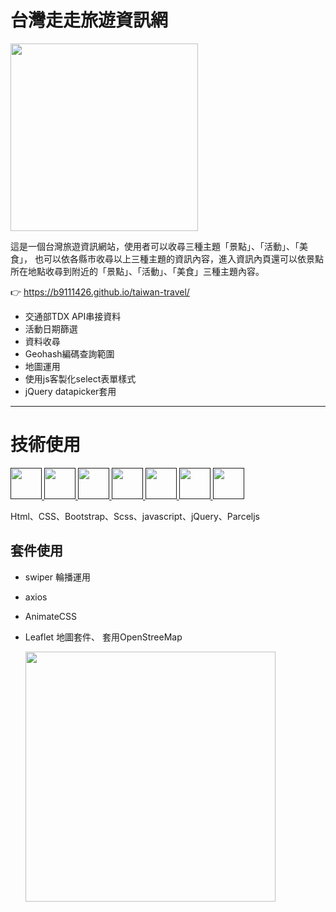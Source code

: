 
# 台灣走走旅遊資訊網
<img width="300" src="https://i.imgur.com/gXeZonp.png"/>

這是一個台灣旅遊資訊網站，使用者可以收尋三種主題「景點」、「活動」、「美食」，
也可以依各縣市收尋以上三種主題的資訊內容，進入資訊內頁還可以依景點所在地點收尋到附近的「景點」、「活動」、「美食」三種主題內容。

👉 https://b9111426.github.io/taiwan-travel/


- 交通部TDX API串接資料
- 活動日期篩選
- 資料收尋
- Geohash編碼查詢範圍
- 地圖運用
- 使用js客製化select表單樣式
- jQuery datapicker套用



---
# 技術使用 

<a href="">
    <img height="50" src="https://www.vectorlogo.zone/logos/w3_html5/w3_html5-icon.svg"/>
</a>
<a href="">
    <img height="50" src="https://www.vectorlogo.zone/logos/w3_css/w3_css-icon.svg"/>
</a>
<a href="">
    <img height="50" src="https://www.vectorlogo.zone/logos/sass-lang/sass-lang-icon.svg"/>
</a>
<a href="">
    <img height="50" src="https://upload.vectorlogo.zone/logos/getbootstrap/images/987f8f6c-263a-47b1-a85d-853cfca215d9.svg"/>
</a>
<a href="">
    <img height="50" src="https://upload.vectorlogo.zone/logos/javascript/images/239ec8a4-163e-4792-83b6-3f6d96911757.svg"/>
</a>
<a href="">
    <img height="50" src="https://www.vectorlogo.zone/logos/jquery/jquery-vertical.svg"/>
</a>
<a href="">
    <img height="50" src="https://www.vectorlogo.zone/logos/parceljs/parceljs-icon.svg"/>
</a>

Html、CSS、Bootstrap、Scss、javascript、jQuery、Parceljs

## 套件使用
- swiper 輪播運用
- axios
- AnimateCSS 
- Leaflet 地圖套件、 套用OpenStreeMap
  
  <img width="400" src="https://i.imgur.com/axvcoyM.png"/>


